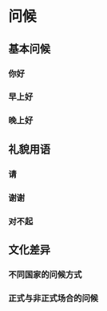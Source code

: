 # 问候
## 基本问候
### 你好
### 早上好
### 晚上好
## 礼貌用语
### 请
### 谢谢
### 对不起
## 文化差异
### 不同国家的问候方式
### 正式与非正式场合的问候